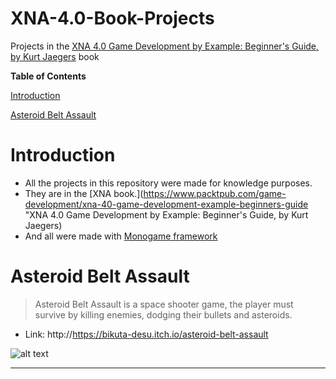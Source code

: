 # XNA-4.0-Book-Projects

Projects in the [XNA 4.0 Game Development by Example: Beginner's Guide, by Kurt Jaegers](https://www.packtpub.com/game-development/xna-40-game-development-example-beginners-guide "XNA 4.0 Game Development by Example: Beginner's Guide, by Kurt Jaegers") book

**Table of Contents**

[Introduction](#introduction)

[Asteroid Belt Assault](#asteroid-belt-assault)

# Introduction

- All the projects in this repository were made for knowledge purposes.
- They are in the [XNA book.](https://www.packtpub.com/game-development/xna-40-game-development-example-beginners-guide "XNA 4.0 Game Development by Example: Beginner's Guide, by Kurt Jaegers) 
- And all were made with [Monogame framework](http://www.monogame.net)

# Asteroid Belt Assault

> Asteroid Belt Assault is a space shooter game, the player must survive by killing enemies, dodging their bullets and asteroids.

- Link: http://https://bikuta-desu.itch.io/asteroid-belt-assault

![alt text](https://i.imgur.com/2c5bIwr.png "Game screenshot")

---
